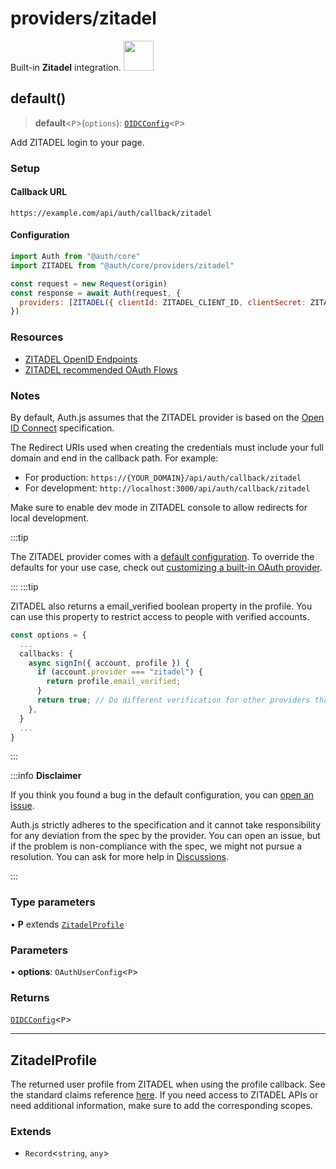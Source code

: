 # providers/zitadel

<div style={{backgroundColor: "#000", display: "flex", justifyContent: "space-between", color: "#fff", padding: 16}}>
<span>Built-in <b>Zitadel</b> integration.</span>
<a href="https://zitadel.com/">
  <img style={{display: "block"}} src="https://authjs.dev/img/providers/zitadel.svg" height="48"/>
</a>
</div>

## default()

> **default**\<`P`\>(`options`): [`OIDCConfig`](../providers.md#oidcconfigprofile)\<`P`\>

Add ZITADEL login to your page.

### Setup

#### Callback URL
```
https://example.com/api/auth/callback/zitadel
```

#### Configuration
```js
import Auth from "@auth/core"
import ZITADEL from "@auth/core/providers/zitadel"

const request = new Request(origin)
const response = await Auth(request, {
  providers: [ZITADEL({ clientId: ZITADEL_CLIENT_ID, clientSecret: ZITADEL_CLIENT_SECRET })],
})
```

### Resources
- [ZITADEL OpenID Endpoints](https://zitadel.com/docs/apis/openidoauth/endpoints)
- [ZITADEL recommended OAuth Flows](https://docs.zitadel.com/docs/guides/integrate/oauth-recommended-flows)

### Notes

By default, Auth.js assumes that the ZITADEL provider is
based on the [Open ID Connect](https://openid.net/specs/openid-connect-core-1_0.html) specification.

The Redirect URIs used when creating the credentials must include your full domain and end in the callback path. For example:
- For production: `https://{YOUR_DOMAIN}/api/auth/callback/zitadel`
- For development: `http://localhost:3000/api/auth/callback/zitadel`

Make sure to enable dev mode in ZITADEL console to allow redirects for local development.

:::tip

The ZITADEL provider comes with a [default configuration](https://github.com/nextauthjs/next-auth/blob/main/packages/core/src/providers/zitadel.ts).
To override the defaults for your use case, check out [customizing a built-in OAuth provider](https://authjs.dev/guides/providers/custom-provider#override-default-options).

:::
:::tip

ZITADEL also returns a email_verified boolean property in the profile. You can use this property to restrict access to people with verified accounts.
```ts title=pages/api/auth/[...nextauth].js
const options = {
  ...
  callbacks: {
    async signIn({ account, profile }) {
      if (account.provider === "zitadel") {
        return profile.email_verified;
      }
      return true; // Do different verification for other providers that don't have `email_verified`
    },
  }
  ...
}
```

:::

:::info **Disclaimer**

If you think you found a bug in the default configuration, you can [open an issue](https://authjs.dev/new/provider-issue).

Auth.js strictly adheres to the specification and it cannot take responsibility for any deviation from
the spec by the provider. You can open an issue, but if the problem is non-compliance with the spec,
we might not pursue a resolution. You can ask for more help in [Discussions](https://authjs.dev/new/github-discussions).

:::

### Type parameters

• **P** extends [`ZitadelProfile`](zitadel.md#zitadelprofile)

### Parameters

• **options**: `OAuthUserConfig`\<`P`\>

### Returns

[`OIDCConfig`](../providers.md#oidcconfigprofile)\<`P`\>

***

## ZitadelProfile

The returned user profile from ZITADEL when using the profile callback. See the standard claims reference [here](https://zitadel.com/docs/apis/openidoauth/claims#standard-claims).
If you need access to ZITADEL APIs or need additional information, make sure to add the corresponding scopes.

### Extends

- `Record`\<`string`, `any`\>
